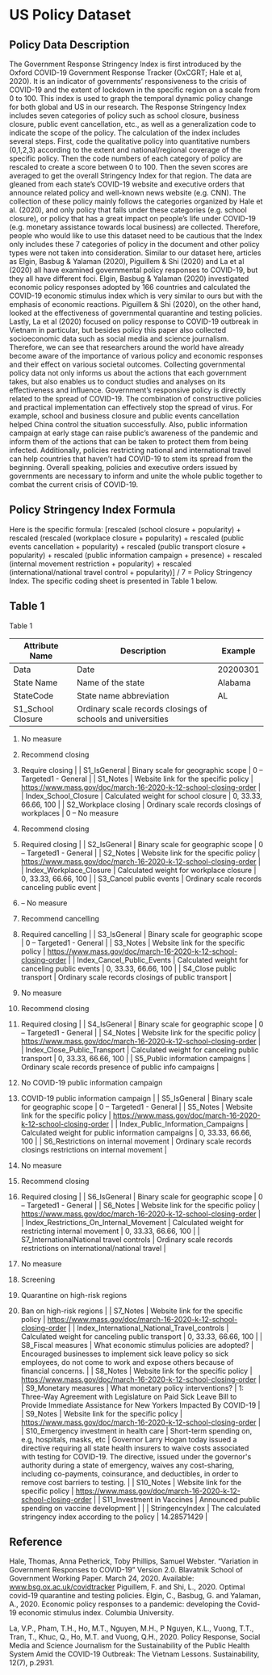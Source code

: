 # US Policy Dataset
## Policy Data Description 
The Government Response Stringency Index is first introduced by the Oxford COVID-19 Government Response Tracker (OxCGRT; Hale et al, 2020). It is an indicator of governments’ responsiveness to the crisis of COVID-19 and the extent of lockdown in the specific region on a scale from 0 to 100. This index is used to graph the temporal dynamic policy change for both global and US in our research. The Response Stringency Index includes seven categories of policy such as school closure, business closure, public event cancellation, etc., as well as a generalization code to indicate the scope of the policy. The calculation of the index includes several steps. First, code the qualitative policy into quantitative numbers (0,1,2,3) according to the extent and national/regional coverage of the specific policy. Then the code numbers of each category of policy are rescaled to create a score between 0 to 100. Then the seven scores are averaged to get the overall Stringency Index for that region. 
The data are gleaned from each state’s COVID-19 website and executive orders that announce related policy and well-known news website (e.g. CNN). The collection of these policy mainly follows the categories organized by Hale et al. (2020), and only policy that falls under these categories (e.g. school closure), or policy that has a great impact on people’s life under COVID-19 (e.g. monetary assistance towards local business) are collected. Therefore, people who would like to use this dataset need to be cautious that the Index only includes these 7 categories of policy in the document and other policy types were not taken into consideration.
Similar to our dataset here, articles as Elgin, Basbug & Yalaman (2020), Piguillem & Shi (2020) and La et al (2020) all have examined governmental policy responses to COVID-19, but they all have different foci. Elgin, Basbug & Yalaman (2020) investigated economic policy responses adopted by 166 countries and calculated the COVID-19 economic stimulus index which is very similar to ours but with the emphasis of economic reactions. Piguillem & Shi (2020), on the other hand, looked at the effectiveness of governmental quarantine and testing policies. Lastly, La et al (2020) focused on policy response to COVID-19 outbreak in Vietnam in particular, but besides policy this paper also collected socioeconomic data such as social media and science journalism. Therefore, we can see that researchers around the world have already become aware of the importance of various policy and economic responses and their effect on various societal outcomes.
Collecting governmental policy data not only informs us about the actions that each government takes, but also enables us to conduct studies and analyses on its effectiveness and influence. Government’s responsive policy is directly related to the spread of COVID-19. The combination of constructive policies and practical implementation can effectively stop the spread of virus. For example, school and business closure and public events cancellation helped China control the situation successfully. Also, public information campaign at early stage can raise public’s awareness of the pandemic and inform them of the actions that can be taken to protect them from being infected. Additionally, policies restricting national and international travel can help countries that haven’t had COVID-19 to stem its spread from the beginning. Overall speaking, policies and executive orders issued by governments are necessary to inform and unite the whole public together to combat the current crisis of COVID-19.
## Policy Stringency Index Formula
Here is the specific formula: [rescaled (school closure + popularity) + rescaled (rescaled (workplace closure + popularity) + rescaled (public events cancellation + popularity) + rescaled (public transport closure + popularity) + rescaled (public information campaign + presence) + rescaled (internal movement restriction + popularity) + rescaled (international/national travel control + popularity)] / 7 = Policy Stringency Index. The specific coding sheet is presented in Table 1 below.

## Table 1
Table 1

| Attribute Name | Description | Example |
| --- | --- | --- |
| Data | Date | 20200301 |
| State Name | Name of the state | Alabama |
| StateCode | State name abbreviation | AL |
| S1\_School Closure | Ordinary scale records closings of schools and universities |
1. No measure
2. Recommend closing
3. Require closing
 |
| S1\_IsGeneral | Binary scale for geographic scope | 0 – Targeted1 - General |
| S1\_Notes | Website link for the specific policy | https://www.mass.gov/doc/march-16-2020-k-12-school-closing-order |
| Index\_School\_Closure | Calculated weight for school closure | 0, 33.33, 66.66, 100 |
| S2\_Workplace closing | Ordinary scale records closings of workplaces | 0 – No measure
1. Recommend closing
2. Required closing
 |
| S2\_IsGeneral | Binary scale for geographic scope | 0 – Targeted1 - General |
| S2\_Notes | Website link for the specific policy | https://www.mass.gov/doc/march-16-2020-k-12-school-closing-order |
| Index\_Workplace\_Closure | Calculated weight for workplace closure | 0, 33.33, 66.66, 100 |
| S3\_Cancel public events | Ordinary scale records canceling public event |
1. – No measure

1. Recommend cancelling
2. Required cancelling
 |
| S3\_IsGeneral | Binary scale for geographic scope | 0 – Targeted1 - General |
| S3\_Notes | Website link for the specific policy | https://www.mass.gov/doc/march-16-2020-k-12-school-closing-order |
| Index\_Cancel\_Public\_Events | Calculated weight for canceling public events | 0, 33.33, 66.66, 100 |
| S4\_Close public transport | Ordinary scale records closings of public transport |
1. No measure
2. Recommend closing
3. Required closing
 |
| S4\_IsGeneral | Binary scale for geographic scope | 0 – Targeted1 - General |
| S4\_Notes | Website link for the specific policy | https://www.mass.gov/doc/march-16-2020-k-12-school-closing-order |
| Index\_Close\_Public\_Transport | Calculated weight for canceling public transport | 0, 33.33, 66.66, 100 |
| S5\_Public information campaigns | Ordinary scale records presence of public info campaigns |
1. No COVID-19 public information campaign
2. COVID-19 public information campaign
 |
| S5\_IsGeneral | Binary scale for geographic scope | 0 – Targeted1 - General |
| S5\_Notes | Website link for the specific policy | https://www.mass.gov/doc/march-16-2020-k-12-school-closing-order |
| Index\_Public\_Information\_Campaigns | Calculated weight for public information campaigns | 0, 33.33, 66.66, 100 |
| S6\_Restrictions on internal movement | Ordinary scale records closings restrictions on internal movement |
1. No measure
2. Recommend closing
3. Required closing
 |
| S6\_IsGeneral | Binary scale for geographic scope | 0 – Targeted1 - General |
| S6\_Notes | Website link for the specific policy | https://www.mass.gov/doc/march-16-2020-k-12-school-closing-order |
| Index\_Restrictions\_On\_Internal\_Movement | Calculated weight for restricting internal movement | 0, 33.33, 66.66, 100 |
| S7\_InternationalNational travel controls | Ordinary scale records restrictions on international/national travel |
1. No measure
2. Screening
3. Quarantine on high-risk regions
4. Ban on high-risk regions
 |
| S7\_Notes | Website link for the specific policy | https://www.mass.gov/doc/march-16-2020-k-12-school-closing-order |
| Index\_International\_National\_Travel\_controls | Calculated weight for canceling public transport | 0, 33.33, 66.66, 100 |
| S8\_Fiscal measures | What economic stimulus policies are adopted? | ​Encouraged businesses to implement sick leave policy so sick employees, do not come to work and expose others because of financial concerns. |
| S8\_Notes | Website link for the specific policy | https://www.mass.gov/doc/march-16-2020-k-12-school-closing-order |
| S9\_Monetary measures | What monetary policy interventions? | 1: Three-Way Agreement with Legislature on Paid Sick Leave Bill to Provide Immediate Assistance for New Yorkers Impacted By COVID-19 |
| S9\_Notes | Website link for the specific policy | https://www.mass.gov/doc/march-16-2020-k-12-school-closing-order |
| S10\_Emergency investment in health care | Short-term spending on, e.g, hospitals, masks, etc | Governor Larry Hogan today issued a directive requiring all state health insurers to waive costs associated with testing for COVID-19. The directive, issued under the governor&#39;s authority during a state of emergency, waives any cost-sharing, including co-payments, coinsurance, and deductibles, in order to remove cost barriers to testing. |
| S10\_Notes | Website link for the specific policy | https://www.mass.gov/doc/march-16-2020-k-12-school-closing-order |
| S11\_Investment in Vaccines | Announced public spending on vaccine development |
 |
| StringencyIndex | The calculated stringency index according to the policy | 14.28571429 |
## Reference 
Hale, Thomas, Anna Petherick, Toby Phillips, Samuel Webster. “Variation in Government Responses to COVID-19” Version 2.0. Blavatnik School of Government Working Paper. March 24, 2020. Available: www.bsg.ox.ac.uk/covidtracker 
Piguillem, F. and Shi, L., 2020. Optimal covid-19 quarantine and testing policies.
Elgin, C., Basbug, G. and Yalaman, A., 2020. Economic policy responses to a pandemic: developing the Covid-19 economic stimulus index. Columbia University.

La, V.P., Pham, T.H., Ho, M.T., Nguyen, M.H., P Nguyen, K.L., Vuong, T.T., Tran, T., Khuc, Q., Ho, M.T. and Vuong, Q.H., 2020. Policy Response, Social Media and Science Journalism for the Sustainability of the Public Health System Amid the COVID-19 Outbreak: The Vietnam Lessons. Sustainability, 12(7), p.2931.


